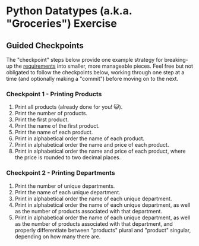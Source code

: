 # Python Datatypes (a.k.a. "Groceries") Exercise

## Guided Checkpoints

The "checkpoint" steps below provide one example strategy for breaking-up the [requirements](README.md) into smaller, more manageable pieces. Feel free but not obligated to follow the checkpoints below, working through one step at a time (and optionally making a "commit") before moving on to the next.

### Checkpoint 1 - Printing Products

  1. Print all products (already done for you! :smiley_cat:).
  2. Print the number of products.
  3. Print the first product.
  4. Print the name of the first product.
  5. Print the name of each product.
  6. Print in alphabetical order the name of each product.
  7. Print in alphabetical order the name and price of each product.
  8. Print in alphabetical order the name and price of each product, where the price is rounded to two decimal places.

### Checkpoint 2 - Printing Departments

  1. Print the number of unique departments.
  2. Print the name of each unique department.
  3. Print in alphabetical order the name of each unique department.
  4. Print in alphabetical order the name of each unique department, as well as the number of products associated with that department.
  5. Print in alphabetical order the name of each unique department, as well as the number of products associated with that department, and properly differentiate between "products" plural and "product" singular, depending on how many there are.
